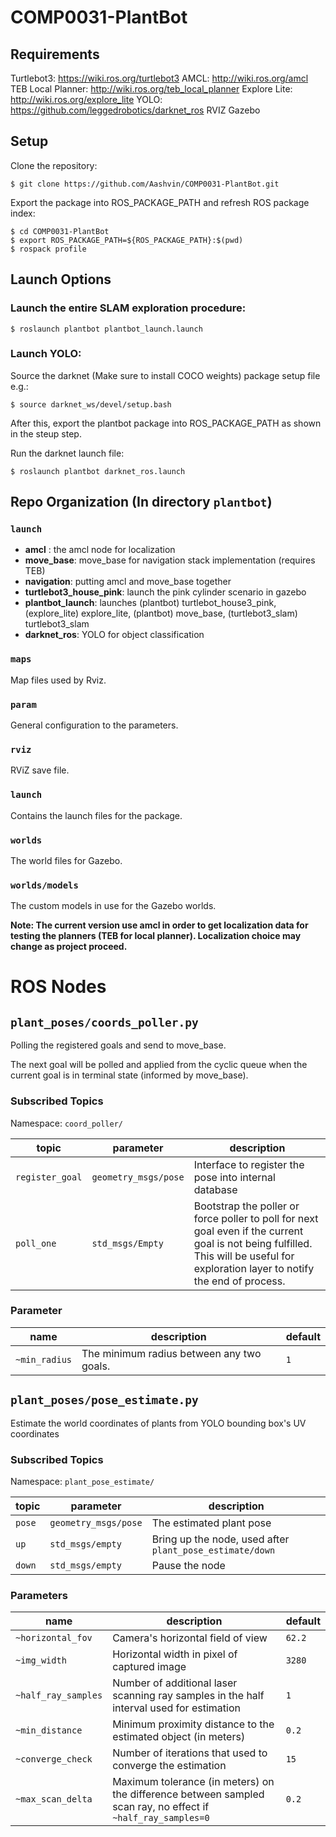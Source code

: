 # COMP0031-PlantBot


## Requirements
Turtlebot3: https://wiki.ros.org/turtlebot3
AMCL: http://wiki.ros.org/amcl
TEB Local Planner: http://wiki.ros.org/teb_local_planner
Explore Lite: http://wiki.ros.org/explore_lite
YOLO: https://github.com/leggedrobotics/darknet_ros
RVIZ
Gazebo


## Setup

Clone the repository:

```shell
$ git clone https://github.com/Aashvin/COMP0031-PlantBot.git
```

Export the package into ROS_PACKAGE_PATH and refresh ROS package index:

```shell
$ cd COMP0031-PlantBot
$ export ROS_PACKAGE_PATH=${ROS_PACKAGE_PATH}:$(pwd)
$ rospack profile
```

## Launch Options

### Launch the entire SLAM exploration procedure:

```shell
$ roslaunch plantbot plantbot_launch.launch
```

### Launch YOLO:

Source the darknet (Make sure to install COCO weights) package setup file e.g.:

```shell
$ source darknet_ws/devel/setup.bash
```

After this, export the plantbot package into ROS_PACKAGE_PATH as shown in the steup step.

Run the darknet launch file:

```shell
$ roslaunch plantbot darknet_ros.launch
```

## Repo Organization (In directory `plantbot`)

### `launch`

+ **amcl** : the amcl node for localization
+ **move_base**: move_base for navigation stack implementation (requires TEB)
+ **navigation**: putting amcl and move_base together
+ **turtlebot3_house_pink**: launch the pink cylinder scenario in gazebo
+ **plantbot_launch**: launches (plantbot) turtlebot_house3_pink, (explore_lite) explore_lite, (plantbot) move_base, (turtlebot3_slam) turtlebot3_slam
+ **darknet_ros**: YOLO for object classification


### `maps`

Map files used by Rviz.

### `param`

General configuration to the parameters.

### `rviz`

RViZ save file.

### `launch`

Contains the launch files for the package.

### `worlds`

The world files for Gazebo.

### `worlds/models`

The custom models in use for the Gazebo worlds.

**Note: The current version use amcl in order to get localization data for testing the planners (TEB for local planner). Localization choice may change as project proceed.**


# ROS Nodes

## `plant_poses/coords_poller.py`

Polling the registered goals and send to move_base.

The next goal will be polled and applied from the cyclic queue when the current goal is in terminal state (informed by move_base).

### Subscribed Topics

Namespace: `coord_poller/`

|    topic   |  parameter |     description    |
| --- | --- | --- |
| `register_goal` | `geometry_msgs/pose` | Interface to register the pose into internal database |
| `poll_one` | `std_msgs/Empty` | Bootstrap the poller or force poller to poll for next goal even if the current goal is not being fulfilled. This will be useful for exploration layer to notify the end of process.

### Parameter

| name  | description | default |
| -- | -- | -- | 
| `~min_radius` | The minimum radius between any two goals. | `1` |

## `plant_poses/pose_estimate.py`

Estimate the world coordinates of plants from YOLO bounding box's UV coordinates

### Subscribed Topics

Namespace: `plant_pose_estimate/`

|    topic   |  parameter |     description    |
| --- | --- | --- |
|`pose` | `geometry_msgs/pose` | The estimated plant pose |
|`up`| `std_msgs/empty` | Bring up the node, used after `plant_pose_estimate/down`|
|`down`| `std_msgs/empty` | Pause the node |

### Parameters

| name | description | default |
|--|--|--|
| `~horizontal_fov` | Camera's horizontal field of view | `62.2` |
| `~img_width` | Horizontal width in pixel of captured image | `3280` |
| `~half_ray_samples` | Number of additional laser scanning ray samples in the half interval used for estimation | `1` |
| `~min_distance` | Minimum proximity distance to the estimated object (in meters) | `0.2` |
| `~converge_check` | Number of iterations that used to converge the estimation | `15` |
| `~max_scan_delta` | Maximum tolerance (in meters) on the difference between sampled scan ray, no effect if `~half_ray_samples=0` | `0.2` |